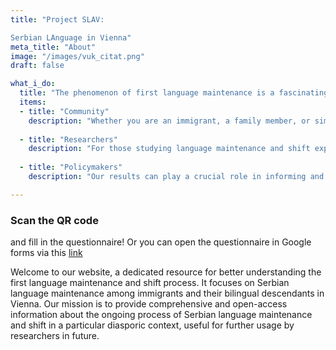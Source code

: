 ```yaml
---
title: "Project SLAV:      

Serbian LAnguage in Vienna"
meta_title: "About"
image: "/images/vuk_citat.png"
draft: false

what_i_do:
  title: "The phenomenon of first language maintenance is a fascinating aspect of linguistic development that affects many people worldwide. Here, we aim to serve three main audiences:"
  items:
  - title: "Community"
    description: "Whether you are an immigrant, a family member, or simply someone interested in the dynamics of language maintenance and shift, our goal is to offer clear, insightful, and engaging content that helps you understand the complexities of maintaining a native language in a new cultural and linguistic environment."
  
  - title: "Researchers"
    description: "For those studying language maintenance and shift experimentally, this site provides a wealth of resources, research findings, and methodological guidance to support your scholarly endeavors."
  
  - title: "Policymakers"
    description: "Our results can play a crucial role in informing and shaping more effective educational strategies, enhanced community support, and streamlining the process of cultural and linguistic integration."

---
```

### Scan the QR code 
and fill in the questionnaire! Or you can open the questionnaire in Google forms via this [link](https://forms.gle/SiBNk2KVJ2p2U8Kz8)




Welcome to our website, a dedicated resource for better understanding the first language maintenance and shift process. It focuses on Serbian language maintenance among immigrants and their bilingual descendants in Vienna. Our mission is to provide comprehensive and open-access information about the ongoing process of Serbian language maintenance and shift in a particular diasporic context, useful for further usage by researchers in future.
